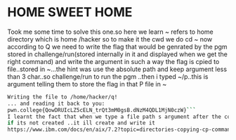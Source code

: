 # HOME SWEET HOME
Took me some time to solve this one.so here we learn ~ refers to home directory which is home /hacker
so to make it the cwd we do cd ~
now according to Q we need to write the flag that would be genrated by the pgm stored in  challenge/run(stored internally in it and displayed when we get
the right command) and write the argument in such a way the flag is cpied to file..stored in ~...the hint was use the absolute path
and keep argument less than 3 char..so challenge/run to run the pgm ..then i typed ~/p..this is argument telling them 
to store the flag in that P file in ~
```bash
Writing the file to /home/hacker/q!
... and reading it back to you:
pwn.college{QowDRUIcLZ5cELN_trQt3mM0gsB.dNzM4QDL1MjN0czW}```
I learnt the fact that when we type a file path s argument after the command ..that it copies the flag to the file
if its not created ..it ill create and write it
https://www.ibm.com/docs/en/aix/7.2?topic=directories-copying-cp-command
